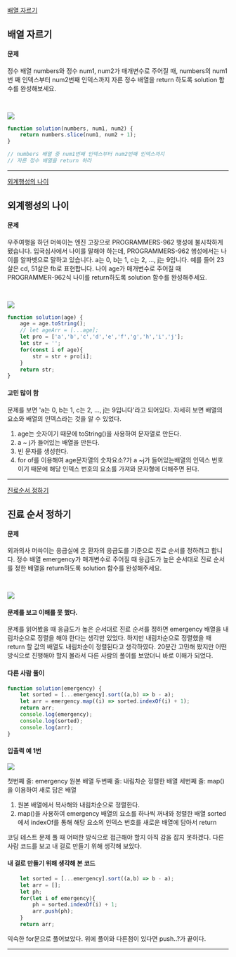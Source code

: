 [배열 자르기](https://school.programmers.co.kr/learn/courses/30/lessons/120833)

## 배열 자르기
#### 문제
정수 배열 numbers와 정수 num1, num2가 매개변수로 주어질 때, numbers의 num1번 째 인덱스부터 num2번째 인덱스까지 자른 정수 배열을 return 하도록 solution 함수를 완성해보세요.

<br/>

![](https://velog.velcdn.com/images/jkang4531/post/c6e16f98-d6e8-417b-a3c5-468812df101c/image.png)

```javascript
function solution(numbers, num1, num2) {
    return numbers.slice(num1, num2 + 1);
}

// numbers 배열 중 num1번째 인덱스부터 num2번째 인덱스까지
// 자른 정수 배열을 return 하라
```
---
[외계행성의 나이](https://school.programmers.co.kr/learn/courses/30/lessons/120834)

## 외계행성의 나이
#### 문제
우주여행을 하던 머쓱이는 엔진 고장으로 PROGRAMMERS-962 행성에 불시착하게 됐습니다. 입국심사에서 나이를 말해야 하는데, PROGRAMMERS-962 행성에서는 나이를 알파벳으로 말하고 있습니다. a는 0, b는 1, c는 2, ..., j는 9입니다. 예를 들어 23살은 cd, 51살은 fb로 표현합니다. 나이 age가 매개변수로 주어질 때 PROGRAMMER-962식 나이를 return하도록 solution 함수를 완성해주세요.

<br/>

![](https://velog.velcdn.com/images/jkang4531/post/1d04ad7d-3063-46d4-aa02-8bc01c302289/image.png)

```javascript
function solution(age) {
    age = age.toString();
    // let ageArr = [...age];
    let pro = ['a','b','c','d','e','f','g','h','i','j'];
    let str = '';
    for(const i of age){
        str = str + pro[i];
    }
    return str;
}
```
#### 고민 많이 함
문제를 보면 'a는 0, b는 1, c는 2, ..., j는 9입니다'라고 되어있다. 자세히 보면 배열의 요소와 배열의 인덱스라는 것을 알 수 있었다.
1. age는 숫자이기 때문에 toString()을 사용하여 문자열로 만든다.
2. a ~ j가 들어있는 배열을 만든다.
3. 빈 문자를 생성한다.
4. for of를 이용해여 age문자열의 숫자요소?가 a ~j가 들어있는배열의 인덱스 번호이기 때문에 해당 인덱스 번호의 요소를 가져와 문자형에 더해주면 된다.
---
[진료순서 정하기](https://school.programmers.co.kr/learn/courses/30/lessons/120835)

## 진료 순서 정하기
#### 문제
외과의사 머쓱이는 응급실에 온 환자의 응급도를 기준으로 진료 순서를 정하려고 합니다. 정수 배열 emergency가 매개변수로 주어질 때 응급도가 높은 순서대로 진료 순서를 정한 배열을 return하도록 solution 함수를 완성해주세요.

<br/>

![](https://velog.velcdn.com/images/jkang4531/post/75acc2e3-45b1-4b0a-be75-267ec96ba654/image.png)

#### 문제를 보고 이해를 못 했다.
문제를 읽어봤을 때 응급도가 높은 순서대로 진료 순서를 정하면 emergency 배열을 내림차순으로 정렬을 해야 한다는 생각만 있었다. 하지만 내림차순으로 정렬했을 때 return 할 값의 배열도 내림차순이 정렬된다고 생각하였다.
20분간 고민해 봤지만 어떤 방식으로 진행해야 할지 몰라서 다른 사람의 풀이를 보았더니 바로 이해가 되었다.

#### 다른 사람 풀이
```javascript
function solution(emergency) {
	let sorted = [...emergency].sort((a,b) => b - a);
    let arr = emergency.map((i) => sorted.indexOf(i) + 1);
    return arr;
    console.log(emergency);
    console.log(sorted);
    console.log(arr);
}
```
#### 입출력 예 1번

![](https://velog.velcdn.com/images/jkang4531/post/b1834183-d453-413c-9f31-ea4b47a983e5/image.png)

첫번째 줄: emergency 원본 배열
두번째 줄: 내림차순 정렬한 배열
세번째 줄: map()을 이용하여 새로 담은 배열

1. 원본 배열에서 복사해와 내림차순으로 정렬한다.
2. map()을 사용하여 emergency 배열의 요소를 하나씩 꺼내와 정렬한 배열 sorted에서 indexOf를 통해 해당 요소의 인덱스 번호를 새로운 배열에 담아서 return

코딩 테스트 문제 풀 때 어떠한 방식으로 접근해야 할지 아직 감을 잡지 못하겠다. 다른 사람 코드를 보고 내 걸로 만들기 위해 생각해 보았다.

#### 내 걸로 만들기 위해 생각해 본 코드
```javascript
    let sorted = [...emergency].sort((a,b) => b - a);
    let arr = [];
    let ph;
    for(let i of emergency){
        ph = sorted.indexOf(i) + 1;
        arr.push(ph);
    }
    return arr;
```
익숙한 for문으로 풀어보았다. 
위에 풀이와 다른점이 있다면 push..?가 끝이다.

---
